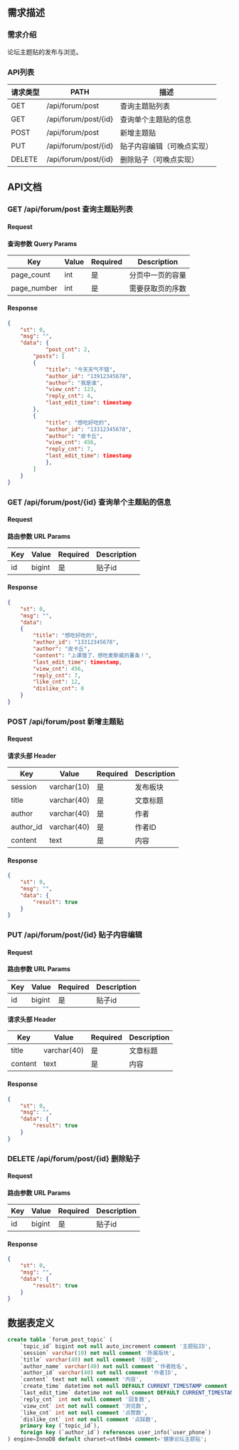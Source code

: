 ## 需求描述


### 需求介绍

论坛主题贴的发布与浏览。

### API列表

| 请求类型 | PATH                 | 描述                       |
| -------- | -------------------- | -------------------------- |
| GET      | /api/forum/post      | 查询主题贴列表             |
| GET      | /api/forum/post/{id} | 查询单个主题贴的信息       |
| POST     | /api/forum/post      | 新增主题贴                 |
| PUT      | /api/forum/post/{id} | 贴子内容编辑（可晚点实现） |
| DELETE   | /api/forum/post/{id} | 删除贴子（可晚点实现）     |



## API文档

### GET /api/forum/post 查询主题贴列表

#### Request

**查询参数 Query Params**


| Key         | Value | Required | Description      |
| ----------- | ----- | -------- | ---------------- |
| page_count  | int   | 是       | 分页中一页的容量 |
| page_number | int   | 是       | 需要获取页的序数 |

#### Response

~~~json
{
	"st": 0,
	"msg": "",
	"data": {
        	"post_cnt": 2,
		"posts": [
		{
			"title": "今天天气不错",
			"author_id": "13912345678",
			"author": "我是谁",
			"view_cnt": 123,
			"reply_cnt": 4,
			"last_edit_time": timestamp
		},
		{
			"title": "想吃好吃的",
			"author_id": "13312345678",
			"author": "皮卡丘",
			"view_cnt": 456,
			"reply_cnt": 7,
			"last_edit_time": timestamp
	    	},
    	]
    }
}
~~~



### GET /api/forum/post/{id} 查询单个主题贴的信息

#### Request

**路由参数 URL Params**


| Key  | Value  | Required | Description |
| ---- | ------ | -------- | ----------- |
| id   | bigint | 是       | 贴子id      |

#### Response

~~~json
{
	"st": 0,
	"msg": "",
	"data":
    {
        "title": "想吃好吃的",
        "author_id": "13312345678",
        "author": "皮卡丘",
        "content": "上课饿了，想吃麦斯威的薯条！",
        "last_edit_time": timestamp,
        "view_cnt": 456,
        "reply_cnt": 7,
        "like_cnt": 12,
        "dislike_cnt": 0
    }
}
~~~



### POST /api/forum/post 新增主题贴

#### Request

**请求头部 Header**

| Key       | Value       | Required | Description |
| --------- | ----------- | -------- | ----------- |
| session   | varchar(10) | 是       | 发布板块    |
| title     | varchar(40) | 是       | 文章标题    |
| author    | varchar(40) | 是       | 作者        |
| author_id | varchar(40) | 是       | 作者ID      |
| content   | text        | 是       | 内容        |

#### Response

~~~json
{
	"st": 0,
	"msg": "",
	"data": {
        "result": true
    }
}
~~~



### PUT /api/forum/post/{id} 贴子内容编辑

#### Request

**路由参数 URL Params**


| Key  | Value  | Required | Description |
| ---- | ------ | -------- | ----------- |
| id   | bigint | 是       | 贴子id      |

**请求头部 Header**

| Key     | Value       | Required | Description |
| ------- | ----------- | -------- | ----------- |
| title   | varchar(40) | 是       | 文章标题    |
| content | text        | 是       | 内容        |

#### Response

~~~json
{
	"st": 0,
	"msg": "",
	"data": {
        "result": true
    }
}
~~~



### DELETE /api/forum/post/{id} 删除贴子

#### Request

**路由参数 URL Params**


| Key  | Value  | Required | Description |
| ---- | ------ | -------- | ----------- |
| id   | bigint | 是       | 贴子id      |

#### Response

~~~json
{
	"st": 0,
	"msg": "",
	"data": {
        "result": true
    }
}
~~~



## 数据表定义

```sql
create table `forum_post_topic` (
    `topic_id` bigint not null auto_increment comment '主题贴ID',
    `session` varchar(10) not null comment '所属版块',
    `title` varchar(40) not null comment '标题',
    `author_name` varchar(40) not null comment '作者姓名',
    `author_id` varchar(40) not null comment '作者ID',
    `content` text not null comment '内容',
    `create_time` datetime not null DEFAULT CURRENT_TIMESTAMP comment '创建时间',
    `last_edit_time` datetime not null comment DEFAULT CURRENT_TIMESTAMP ON UPDATE CURRENT_TIMESTAMP '最后编辑时间',
    `reply_cnt` int not null comment '回复数',
    `view_cnt` int not null comment '浏览数',
    `like_cnt` int not null comment '点赞数',
    `dislike_cnt` int not null comment '点踩数',
    primary key (`topic_id`),
    foreign key (`author_id`) references user_info(`user_phone`)
) engine=InnoDB default charset=utf8mb4 comment='健康论坛主题贴';
```



